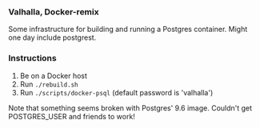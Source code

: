 ### Valhalla, Docker-remix

Some infrastructure for building and running a Postgres container. Might one day include postgrest.

### Instructions

1. Be on a Docker host
2. Run ```./rebuild.sh```
3. Run ```./scripts/docker-psql``` (default password is 'valhalla')


Note that something seems broken with Postgres' 9.6 image. Couldn't get POSTGRES_USER and friends to work!

